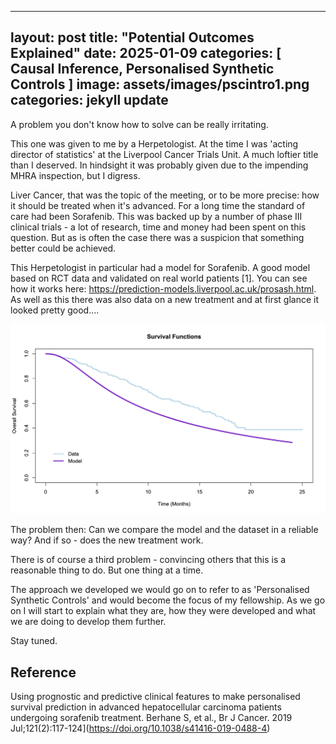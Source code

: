 
---
layout: post
title:  "Potential Outcomes Explained"
date: 2025-01-09
categories: [ Causal Inference, Personalised Synthetic Controls ]
image: assets/images/pscintro1.png
categories: jekyll update
---

A problem you don't know how to solve can be really irritating.

This one was given to me by a Herpetologist.   At the time I was 'acting director of statistics' at the Liverpool Cancer Trials Unit.  A much loftier title than I deserved.  In hindsight it was probably given due to the impending MHRA inspection, but I digress.

Liver Cancer, that was the topic of the meeting, or to be more precise: how it should be treated when it's advanced.  For a long time the standard of care had been Sorafenib.  This was backed up by a number of phase III clinical trials - a lot of research, time and money had been spent on this question.  But as is often the case there was a suspicion that something better could be achieved.

This Herpetologist in particular had a model for Sorafenib.  A good model based on RCT data and validated on real world patients [1].  You can see how it works here: https://prediction-models.liverpool.ac.uk/prosash.html.  As well as this there was also data on a new treatment and at first glance it looked pretty good....


![potOut_fig1](/assets/images/pscintro1.png)


The problem then:  Can we compare the model and the dataset in a reliable way? And if so - does the new treatment work.

There is of course a third problem - convincing others that this is a reasonable thing to do.  But one thing at a time.

The approach we developed we would go on to refer to as 'Personalised Synthetic Controls' and would become the focus of my fellowship.  As we go on I will start to explain what they are, how they were developed and what we are doing to develop them further.

Stay tuned.

## Reference

Using prognostic and predictive clinical features to make personalised survival prediction in advanced hepatocellular carcinoma patients undergoing sorafenib treatment. Berhane S, et al., Br J Cancer. 2019 Jul;121(2):117-124](https://doi.org/10.1038/s41416-019-0488-4)
